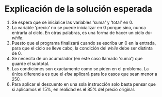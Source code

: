 # Explicación de la solución esperada
1. Se espera que se inicialice las variables 'suma' y 'total' en 0.
2. La variable 'precio' no se puede inicializar en 0 porque sino, nunca entraría al ciclo. En otras palabras, es una forma de hacer un ciclo *do-while*.
3. Puesto que el programa finalizará cuando se escriba un 0 en la entrada, para que el ciclo se lleve cabo, la condición del *while* debe ser distinta de 0.
4. Se necesita de un acumulador (en este caso llamado 'suma') que guarde el subtotal.
5. Las condiciones son exactamente como se piden en el problema. La única diferencia es que el *else* aplicará para los casos que sean menor a 250.
6. Para aplicar el descuento en una sola instrucción solo basta pensar que si aplicamos el 15%, en realidad es el 85% del precio original.

